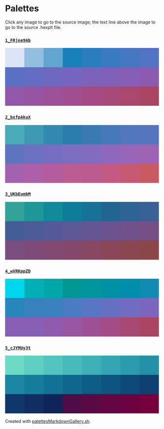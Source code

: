 # Palettes

Click any image to go to the source image; the text line above the image to go to the source .hexplt file.

### [`1_FRjne9Ab`](1_FRjne9Ab.hexplt)

[ ![1_FRjne9Ab.png](1_FRjne9Ab.png) ](1_FRjne9Ab.png)

### [`2_bxfpAkuX`](2_bxfpAkuX.hexplt)

[ ![2_bxfpAkuX.png](2_bxfpAkuX.png) ](2_bxfpAkuX.png)

### [`3_UKbEumbM`](3_UKbEumbM.hexplt)

[ ![3_UKbEumbM.png](3_UKbEumbM.png) ](3_UKbEumbM.png)

### [`4_wVRKppZD`](4_wVRKppZD.hexplt)

[ ![4_wVRKppZD.png](4_wVRKppZD.png) ](4_wVRKppZD.png)

### [`5_cJYMUy3t`](5_cJYMUy3t.hexplt)

[ ![5_cJYMUy3t.png](5_cJYMUy3t.png) ](5_cJYMUy3t.png)

Created with [palettesMarkdownGallery.sh](https://github.com/earthbound19/_ebDev/blob/master/scripts/imgAndVideo/palettesMarkdownGallery.sh).